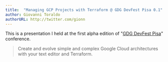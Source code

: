 ```yaml
---
title:  "Managing GCP Projects with Terraform @ GDG DevFest Pisa 0.1"
author: Giovanni Toraldo
authorURL: http://twitter.com/gionn
---
```


This is a presentation I held at the first alpha edition of "[GDG DevFest Pisa](https://devfest.gdgpisa.it/)" conference.

> Create and evolve simple and complex Google Cloud architectures with your text editor and Terraform.

<br/>

<script async class="speakerdeck-embed" data-id="bbde8adde10340dbbcad08b94d6b76f8" data-ratio="1.33333333333333" src="//speakerdeck.com/assets/embed.js"></script>

<!--truncate-->
